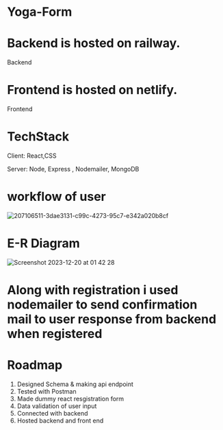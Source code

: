 # Yoga-Form

# Backend is hosted on railway.
Backend

# Frontend is hosted on netlify.
Frontend

#  TechStack
Client: React,CSS

Server: Node, Express , Nodemailer, MongoDB

# workflow of user

![207106511-3dae3131-c99c-4273-95c7-e342a020b8cf](https://github.com/iamvibhavtripathi/Yoga-Form/assets/79766183/caebf587-43d3-4d36-af65-d147796c0cc8)

# E-R Diagram

![Screenshot 2023-12-20 at 01 42 28](https://github.com/iamvibhavtripathi/Yoga-Form/assets/79766183/4ef0f16b-9d50-4274-b525-b22337c7887f)

# Along with registration i used nodemailer to send confirmation mail to user response from backend when registered

# Roadmap
 1. Designed Schema & making api endpoint
 2. Tested with Postman
 3. Made dummy react resgistration form
 4.  Data validation of user input
 5.  Connected with backend
 6. Hosted backend and front end



